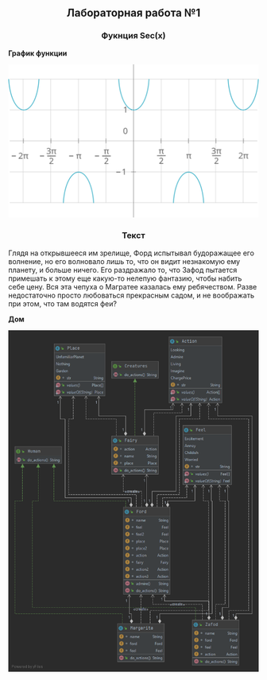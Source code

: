 <h2 align=center>Лабораторная работа №1 </h2>

<h3 align=center> Фукнция Sec(x)</h3>

**График функции**

![](https://github.com/AmirjonQodirov/Testing/blob/main/Testing_1/secans.svg)

<h3 align=center> Текст </h3>

Глядя на открывшееся им зрелище, Форд испытывал будоражащее его волнение, но его волновало лишь то, что он видит незнакомую ему планету, и больше ничего. Его раздражало то, что Зафод пытается примешать к этому еще какую-то нелепую фантазию, чтобы набить себе цену. Вся эта чепуха о Магратее казалась ему ребячеством. Разве недостаточно просто любоваться прекрасным садом, и не воображать при этом, что там водятся феи?

**Дом**

![](https://github.com/AmirjonQodirov/Testing/blob/main/Testing_1/diagram.png)
